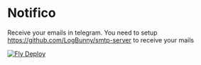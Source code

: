 # Notifico
Receive your emails in telegram.
You need to setup https://github.com/LogBunny/smtp-server to receive your mails

[![Fly Deploy](https://github.com/LogBunny/LogBunny-backend/actions/workflows/fly.yml/badge.svg)](https://github.com/LogBunny/LogBunny-backend/actions/workflows/fly.yml)
